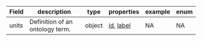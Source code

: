 |Field | description | type | properties | example | enum|
| ---| ---| ---| ---| ---| --- |
| units | Definition of an ontology term. | object | [id](./id.md), [label](./label.md) | NA | NA|
